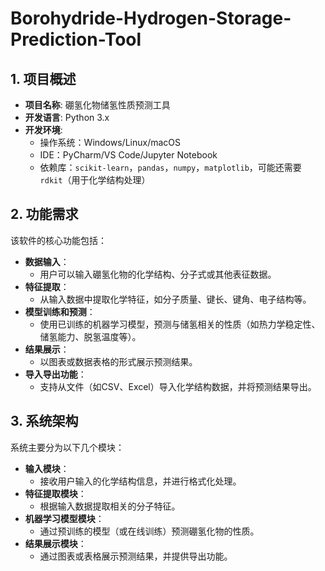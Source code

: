 # Borohydride-Hydrogen-Storage-Prediction-Tool
## 1. 项目概述
- **项目名称**: 硼氢化物储氢性质预测工具
- **开发语言**: Python 3.x
- **开发环境**: 
  - 操作系统：Windows/Linux/macOS
  - IDE：PyCharm/VS Code/Jupyter Notebook
  - 依赖库：`scikit-learn`，`pandas`，`numpy`，`matplotlib`，可能还需要 `rdkit`（用于化学结构处理）

## 2. 功能需求
该软件的核心功能包括：
- **数据输入**：
  - 用户可以输入硼氢化物的化学结构、分子式或其他表征数据。
- **特征提取**：
  - 从输入数据中提取化学特征，如分子质量、键长、键角、电子结构等。
- **模型训练和预测**：
  - 使用已训练的机器学习模型，预测与储氢相关的性质（如热力学稳定性、储氢能力、脱氢温度等）。
- **结果展示**：
  - 以图表或数据表格的形式展示预测结果。
- **导入导出功能**：
  - 支持从文件（如CSV、Excel）导入化学结构数据，并将预测结果导出。

## 3. 系统架构
系统主要分为以下几个模块：
- **输入模块**：
  - 接收用户输入的化学结构信息，并进行格式化处理。
- **特征提取模块**：
  - 根据输入数据提取相关的分子特征。
- **机器学习模型模块**：
  - 通过预训练的模型（或在线训练）预测硼氢化物的性质。
- **结果展示模块**：
  - 通过图表或表格展示预测结果，并提供导出功能。
